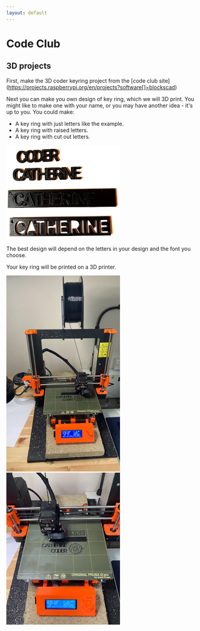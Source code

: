 ```yaml
---
layout: default
---
```

# Code Club

## 3D projects

First, make the 3D coder keyring  project from the [code club site] (https://projects.raspberrypi.org/en/projects?software[]=blockscad)


Next you can make you own design of key ring, which we will 3D print. You might like to make one with your name, or you may have another idea - it's up to you. You could make:

* A key ring with just letters like the example.
* A key ring with raised letters.
* A key ring with cut out letters.

![examples](assets/images/samples.jpg)

The best design will depend on the letters in your design and the font you choose.

Your key ring will be printed on a 3D printer.

![3D printer](assets/images/printer.jpg)
![3D printing](assets/images/printing.jpg)


